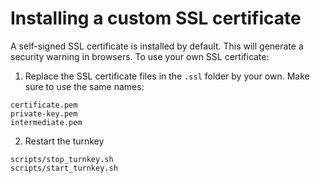 # Installing a custom SSL certificate

A self-signed SSL certificate is installed by default. This will generate a security warning in browsers. To use your own SSL certificate:

1. Replace the SSL certificate files in the `.ssl` folder by your own. Make sure to use the same names: 

```
certificate.pem
private-key.pem
intermediate.pem
```

2. Restart the turnkey

```
scripts/stop_turnkey.sh
scripts/start_turnkey.sh
```
